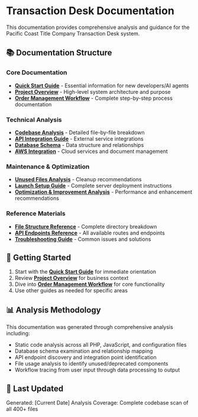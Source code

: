 # Transaction Desk Documentation

This documentation provides comprehensive analysis and guidance for the Pacific Coast Title Company Transaction Desk system.

## 📚 Documentation Structure

### Core Documentation
- **[Quick Start Guide](./quick-start-guide.md)** - Essential information for new developers/AI agents
- **[Project Overview](./project-overview.md)** - High-level system architecture and purpose
- **[Order Management Workflow](./order-management-workflow.md)** - Complete step-by-step process documentation

### Technical Analysis
- **[Codebase Analysis](./codebase-analysis.md)** - Detailed file-by-file breakdown
- **[API Integration Guide](./api-integration-guide.md)** - External service integrations
- **[Database Schema](./database-schema.md)** - Data structure and relationships
- **[AWS Integration](./aws-integration.md)** - Cloud services and document management

### Maintenance & Optimization
- **[Unused Files Analysis](./unused-files-analysis.md)** - Cleanup recommendations
- **[Launch Setup Guide](./launch-setup-guide.md)** - Complete server deployment instructions
- **[Optimization & Improvement Analysis](./optimization-improvement-analysis.md)** - Performance and enhancement recommendations

### Reference Materials
- **[File Structure Reference](./file-structure-reference.md)** - Complete directory breakdown
- **[API Endpoints Reference](./api-endpoints-reference.md)** - All available routes and endpoints
- **[Troubleshooting Guide](./troubleshooting-guide.md)** - Common issues and solutions

## 🚀 Getting Started

1. Start with the **[Quick Start Guide](./quick-start-guide.md)** for immediate orientation
2. Review **[Project Overview](./project-overview.md)** for business context
3. Dive into **[Order Management Workflow](./order-management-workflow.md)** for core functionality
4. Use other guides as needed for specific areas

## 📊 Analysis Methodology

This documentation was generated through comprehensive analysis including:
- Static code analysis across all PHP, JavaScript, and configuration files
- Database schema examination and relationship mapping
- API endpoint discovery and integration point identification
- File usage analysis to identify unused/deprecated components
- Workflow tracing from user input through data processing to output

## 🔄 Last Updated

Generated: [Current Date]
Analysis Coverage: Complete codebase scan of all 400+ files